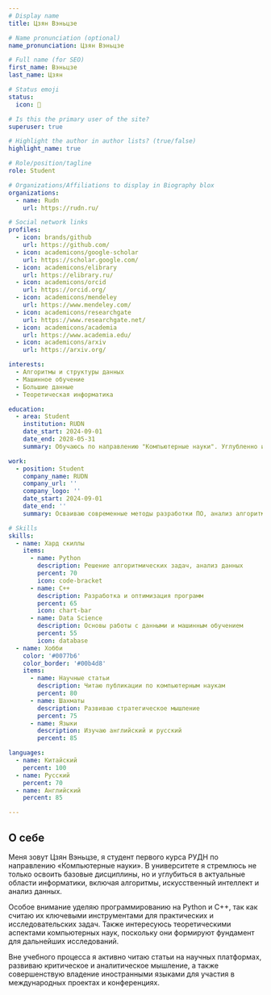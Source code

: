 ```yaml
---
# Display name
title: Цзян Вэньцзе

# Name pronunciation (optional)
name_pronunciation: Цзян Вэньцзе

# Full name (for SEO)
first_name: Вэньцзе
last_name: Цзян

# Status emoji
status:
  icon: 📘

# Is this the primary user of the site?
superuser: true

# Highlight the author in author lists? (true/false)
highlight_name: true

# Role/position/tagline
role: Student

# Organizations/Affiliations to display in Biography blox
organizations:
  - name: Rudn
    url: https://rudn.ru/

# Social network links
profiles:
  - icon: brands/github
    url: https://github.com/
  - icon: academicons/google-scholar
    url: https://scholar.google.com/
  - icon: academicons/elibrary
    url: https://elibrary.ru/
  - icon: academicons/orcid
    url: https://orcid.org/
  - icon: academicons/mendeley
    url: https://www.mendeley.com/
  - icon: academicons/researchgate
    url: https://www.researchgate.net/
  - icon: academicons/academia
    url: https://www.academia.edu/
  - icon: academicons/arxiv
    url: https://arxiv.org/

interests: 
  - Алгоритмы и структуры данных
  - Машинное обучение
  - Большие данные
  - Теоретическая информатика

education:
  - area: Student
    institution: RUDN
    date_start: 2024-09-01
    date_end: 2028-05-31
    summary: Обучаюсь по направлению "Компьютерные науки". Углубленно изучаю программирование, дискретную математику и основы искусственного интеллекта.

work:
  - position: Student
    company_name: RUDN
    company_url: ''
    company_logo: ''
    date_start: 2024-09-01
    date_end: ''
    summary: Осваиваю современные методы разработки ПО, анализ алгоритмов и прикладные аспекты вычислительных технологий.

# Skills
skills:
  - name: Хард скиллы
    items:
      - name: Python
        description: Решение алгоритмических задач, анализ данных
        percent: 70
        icon: code-bracket
      - name: C++
        description: Разработка и оптимизация программ
        percent: 65
        icon: chart-bar
      - name: Data Science
        description: Основы работы с данными и машинным обучением
        percent: 55
        icon: database
  - name: Хобби
    color: '#0077b6'
    color_border: '#00b4d8'
    items:
      - name: Научные статьи
        description: Читаю публикации по компьютерным наукам
        percent: 80
      - name: Шахматы
        description: Развиваю стратегическое мышление
        percent: 75
      - name: Языки
        description: Изучаю английский и русский
        percent: 85

languages:
  - name: Китайский
    percent: 100
  - name: Русский
    percent: 70
  - name: Английский
    percent: 85

---
```


## О себе

Меня зовут Цзян Вэньцзе, я студент первого курса РУДН по направлению «Компьютерные науки». В университете я стремлюсь не только освоить базовые дисциплины, но и углубиться в актуальные области информатики, включая алгоритмы, искусственный интеллект и анализ данных.

Особое внимание уделяю программированию на Python и C++, так как считаю их ключевыми инструментами для практических и исследовательских задач. Также интересуюсь теоретическими аспектами компьютерных наук, поскольку они формируют фундамент для дальнейших исследований.

Вне учебного процесса я активно читаю статьи на научных платформах, развиваю критическое и аналитическое мышление, а также совершенствую владение иностранными языками для участия в международных проектах и конференциях.
